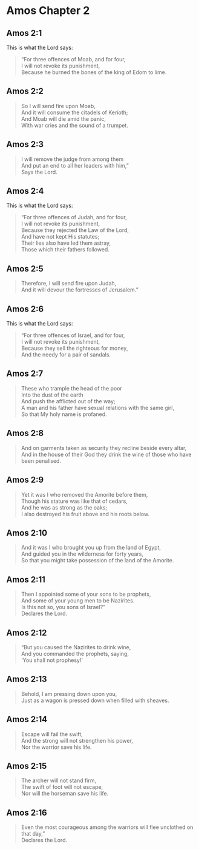 # Amos Chapter 2

## Amos 2:1

This is what the Lord says:

> “For three offences of Moab, and for four,  
> I will not revoke its punishment,  
> Because he burned the bones of the king of Edom to lime.

## Amos 2:2

> So I will send fire upon Moab,  
> And it will consume the citadels of Kerioth;  
> And Moab will die amid the panic,  
> With war cries and the sound of a trumpet.

## Amos 2:3

> I will remove the judge from among them  
> And put an end to all her leaders with him,”  
> Says the Lord.

## Amos 2:4

This is what the Lord says:

> “For three offences of Judah, and for four,  
> I will not revoke its punishment,  
> Because they rejected the Law of the Lord,  
> And have not kept His statutes;  
> Their lies also have led them astray,  
> Those which their fathers followed.

## Amos 2:5

> Therefore, I will send fire upon Judah,  
> And it will devour the fortresses of Jerusalem.”

## Amos 2:6

This is what the Lord says:

> “For three offences of Israel, and for four,  
> I will not revoke its punishment,  
> Because they sell the righteous for money,  
> And the needy for a pair of sandals.

## Amos 2:7

> These who trample the head of the poor  
> Into the dust of the earth  
> And push the afflicted out of the way;  
> A man and his father have sexual relations with the same girl,  
> So that My holy name is profaned.

## Amos 2:8

> And on garments taken as security they recline beside every altar,  
> And in the house of their God they drink the wine of those who have been penalised.

## Amos 2:9

> Yet it was I who removed the Amorite before them,  
> Though his stature was like that of cedars,  
> And he was as strong as the oaks;  
> I also destroyed his fruit above and his roots below.

## Amos 2:10

> And it was I who brought you up from the land of Egypt,  
> And guided you in the wilderness for forty years,  
> So that you might take possession of the land of the Amorite.

## Amos 2:11

> Then I appointed some of your sons to be prophets,  
> And some of your young men to be Nazirites.  
> Is this not so, you sons of Israel?”  
> Declares the Lord.

## Amos 2:12

> “But you caused the Nazirites to drink wine,  
> And you commanded the prophets, saying,  
> ‘You shall not prophesy!’

## Amos 2:13

> Behold, I am pressing down upon you,  
> Just as a wagon is pressed down when filled with sheaves.

## Amos 2:14

> Escape will fail the swift,  
> And the strong will not strengthen his power,  
> Nor the warrior save his life.

## Amos 2:15

> The archer will not stand firm,  
> The swift of foot will not escape,  
> Nor will the horseman save his life.

## Amos 2:16

> Even the most courageous among the warriors will flee unclothed on that day,”  
> Declares the Lord.
